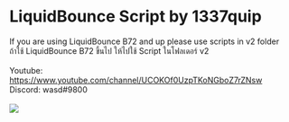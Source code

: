 # LiquidBounce Script by 1337quip
If you are using LiquidBounce B72 and up please use scripts in v2 folder
<br/>
ถ้าใช้ LiquidBounce B72 ขึ้นไป ให้ไปใช้ Script ในโฟลเดอร์ v2
<br/>
<br/>
Youtube: https://www.youtube.com/channel/UCOKOf0UzpTKoNGboZ7rZNsw
<br/>
Discord: wasd#9800
<br/>
<br/>
<a href="https://www.youtube.com/channel/UCOKOf0UzpTKoNGboZ7rZNsw"><img src="https://i.imgur.com/7rOXJul.png"></img></a>
